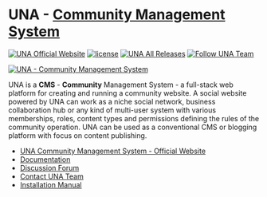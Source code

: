 # UNA - [Community Management System](https://una.io)
[![UNA Official Website](https://img.shields.io/badge/website-una.io-blue.svg)](https://una.io)
[![license](https://img.shields.io/github/license/unaio/una.svg)](https://github.com/unaio/una/blob/master/license.txt)
[![UNA All Releases](https://img.shields.io/github/downloads/unaio/una/total.svg)](https://github.com/unaio/una)
[![Follow UNA Team](https://img.shields.io/twitter/follow/unateam.svg?style=social&label=Follow)](https://twitter.com/unateam)


[![UNA - Community Management System](https://user-images.githubusercontent.com/22210428/27618752-754e87be-5c01-11e7-8c85-e9248db730a5.png)](https://una.io)


UNA is a **CMS** - **Community** Management System - a full-stack web platform for creating and running a community website. A social website powered by UNA can work as a niche social network, business collaboration hub or any kind of multi-user system with various memberships, roles, content types and permissions defining the rules of the community operation.  UNA can be used as a conventional CMS or blogging platform with focus on content publishing.


- [UNA Community Management System - Official Website](https://una.io)
- [Documentation](https://github.com/unaio/una/wiki)
- [Discussion Forum](https://una.io/page/discussions-home)
- [Contact UNA Team](https://una.io/page/contact)
- [Installation Manual](https://una.io/page/view-article?id=8)

